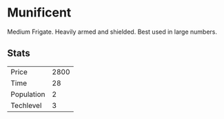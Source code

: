 # Munificent

Medium Frigate. Heavily armed and shielded. Best used in large numbers. 

## Stats

<table>
    <tr>
        <td>Price</td>
        <td>2800</td>
    </tr>
    <tr>
        <td>Time</td>
        <td>28</td>
    </tr>
    <tr>
        <td>Population</td>
        <td>2</td>
    </tr>
    <tr>
        <td>Techlevel</td>
        <td>3</td>
    </tr>
</table>
